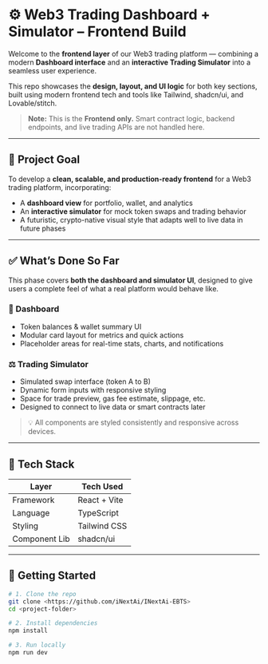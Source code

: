 # ⚙️ Web3 Trading Dashboard + Simulator – Frontend Build

Welcome to the **frontend layer** of our Web3 trading platform — combining a modern **Dashboard interface** and an **interactive Trading Simulator** into a seamless user experience.

This repo showcases the **design, layout, and UI logic** for both key sections, built using modern frontend tech and tools like Tailwind, shadcn/ui, and Lovable/stitch.

> **Note:** This is the **Frontend only.** Smart contract logic, backend endpoints, and live trading APIs are not handled here.

---

## 🎯 Project Goal

To develop a **clean, scalable, and production-ready frontend** for a Web3 trading platform, incorporating:

- A **dashboard view** for portfolio, wallet, and analytics
- An **interactive simulator** for mock token swaps and trading behavior
- A futuristic, crypto-native visual style that adapts well to live data in future phases

---

## ✅ What’s Done So Far

This phase covers **both the dashboard and simulator UI**, designed to give users a complete feel of what a real platform would behave like.

### 🧱 Dashboard
- Token balances & wallet summary UI
- Modular card layout for metrics and quick actions
- Placeholder areas for real-time stats, charts, and notifications

### ⚖️ Trading Simulator
- Simulated swap interface (token A to B)
- Dynamic form inputs with responsive styling
- Space for trade preview, gas fee estimate, slippage, etc.
- Designed to connect to live data or smart contracts later

> 💡 All components are styled consistently and responsive across devices.

---

## 🧠 Tech Stack

| Layer            | Tech Used                           |
|------------------|-------------------------------------|
| Framework        | React + Vite                        |
| Language         | TypeScript                          |
| Styling          | Tailwind CSS                        |
| Component Lib    | shadcn/ui                           |  |

---

## 🧰 Getting Started

```bash
# 1. Clone the repo
git clone <https://github.com/iNextAi/INextAi-EBTS>
cd <project-folder>

# 2. Install dependencies
npm install

# 3. Run locally
npm run dev
